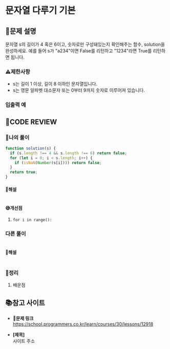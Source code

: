 # 문자열 다루기 기본

## **📝문제 설명**
문자열 s의 길이가 4 혹은 6이고, 숫자로만 구성돼있는지 확인해주는 함수, solution을 완성하세요. 예를 들어 s가 "a234"이면 False를 리턴하고 "1234"라면 True를 리턴하면 됩니다.
### **⚠제한사항**
- s는 길이 1 이상, 길이 8 이하인 문자열입니다.
- s는 영문 알파벳 대소문자 또는 0부터 9까지 숫자로 이루어져 있습니다.
### **입출력 예**

## **🧐CODE REVIEW**
### **🧾나의 풀이**

```js
function solution(s) {
  if (s.length !== 4 && s.length !== 6) return false;
  for (let i = 0; i < s.length; i++) {
    if (isNaN(Number(s[i]))) return false;
  }
  return true;
}
```

#### **📝해설**

```js
```

#### **😅개선점**

1. `for i in range():` 

### **다른 풀이**

```js
```

#### **📝해설**

```js
```

### **🔖정리**

1. 배운점

## 📚참고 사이트

- **🔗문제 링크**<br/>
https://school.programmers.co.kr/learn/courses/30/lessons/12918

- **[제목]**<br/>
사이트 주소